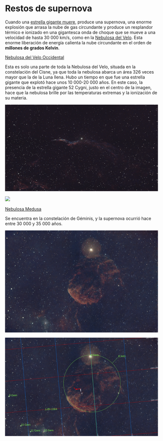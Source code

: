 # Restos de supernova

Cuando una [estrella gigante muere](./Stories/The_Death_of_Stars.md), produce una supernova, una enorme explosión que arrasa la nube de gas circundante y produce un resplandor térmico e ionizado en una gigantesca onda de choque que se mueve a una velocidad de hasta 30 000 km/s, como en la [Nebulosa del Velo](./Veil_Nebula.md). Esta enorme liberación de energía calienta la nube circundante en el orden de **millones de grados Kelvin**.


[Nebulosa del Velo Occidental](./Veil_Nebula.md)

Esta es solo una parte de toda la Nebulosa del Velo, situada en la constelación del Cisne, ya que toda la nebulosa abarca un área  326 veces mayor que la de la Luna llena. Hubo un tiempo en que fue una estrella gigante que explotó hace unos 10 000-20 000 años. En este caso, la presencia de la estrella gigante 52 Cygni, justo en el centro de la imagen, hace que la nebulosa brille por las temperaturas extremas y la ionización de su materia.

![](./Pics/WVeil.jpg)

![](../Imaging/HD/WVeil_Nebula_Annotated.jpg)

[Nebulosa Medusa](./Jellyfish_Nebula.md)

Se encuentra en la constelación de Géminis, y la supernova ocurrió hace entre 30 000 y 35 000 años.

![](./Pics/Jellyfish.jpg)

![](../Imaging/HD/Jellyfish_Nebula_Annotated.jpg)





